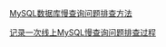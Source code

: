 [MySQL数据库慢查询问题排查方法](https://blog.csdn.net/s_swordman/article/details/90341861)

[记录一次线上MySQL慢查询问题排查过程](https://www.shuzhiduo.com/A/1O5EZrK8d7/)

